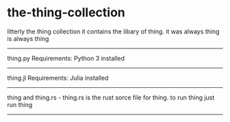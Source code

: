 # the-thing-collection
litterly the thing collection
it contains the libary of thing. it was always thing is always thing

------------------------------------

thing.py
Requirements:
Python 3 installed

----------------------------------

thing.jl
Requirements: Julia installed

----------------------------------

thing and thing.rs - thing.rs is the rust sorce file for thing. to run thing just run thing

--------------------------------
